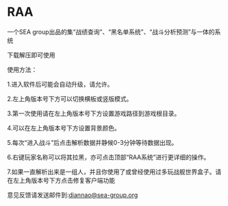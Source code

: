 # RAA
一个SEA group出品的集“战绩查询”、“黑名单系统”、“战斗分析预测”与一体的系统

下载解压即可使用

使用方法：

1.进入软件后可能会自动升级，请允许。

2.左上角版本号下方可以切换横板或竖版模式。

3.第一次使用请在左上角版本号下方设置游戏路径到游戏根目录。

4.可以在左上角版本号下方设置背景颜色。

5.每次“进入战斗”后点击解析数据并静候0-3分钟等待数据出现。

6.右键玩家名称可以将其拉黑，亦可点击顶部“RAA系统”进行更详细的操作。

7.如果一直解析出来是一组人，并且你使用了或曾经使用过多玩战舰世界盒子。请在左上角版本号下方点击修复客户端功能



意见反馈请发送邮件到:diannao@sea-group.org
